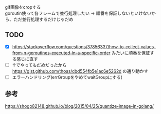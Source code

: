 gif画像をcropする  
goroutin使って各フレームで並行処理したい
→ 順番を保証しないといけないから、ただ並行処理するだけじゃだめ
  
## TODO
- [x] https://stackoverflow.com/questions/37856337/how-to-collect-values-from-n-goroutines-executed-in-a-specific-order みたいに順番を保証する感じに直す
- [ ] ↑でやってもだめだったから https://gist.github.com/thoas/dbd554fb5e1ac6e5262d の通り動かす
- [ ] エラーハンドリング(errGroupをやめてwaitGroupにする)

## 参考
https://shogo82148.github.io/blog/2015/04/25/quantize-image-in-golang/